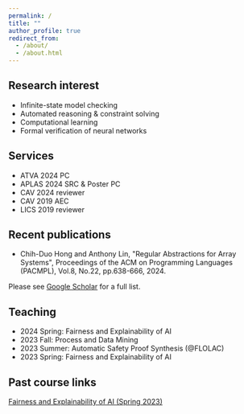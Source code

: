 ```yaml
---
permalink: /
title: ""
author_profile: true
redirect_from: 
  - /about/
  - /about.html
---
```


Research interest
-----
- Infinite-state model checking
- Automated reasoning & constraint solving
- Computational learning
- Formal verification of neural networks

Services
-----
- ATVA 2024 PC
- APLAS 2024 SRC & Poster PC
- CAV 2024 reviewer
- CAV 2019 AEC
- LICS 2019 reviewer

Recent publications
-----
- Chih-Duo Hong and Anthony Lin, "Regular Abstractions for Array Systems", Proceedings of the ACM on Programming Languages (PACMPL), Vol.8, No.22, pp.638-666, 2024.

Please see [Google Scholar](https://scholar.google.com.tw/citations?user=Mnc26mEAAAAJ) for a full list.

Teaching
-----
- 2024 Spring: Fairness and Explainability of AI
- 2023 Fall: Process and Data Mining
- 2023 Summer: Automatic Safety Proof Synthesis (@FLOLAC)
- 2023 Spring: Fairness and Explainability of AI

Past course links
-----
[Fairness and Explainability of AI (Spring 2023)](https://sites.google.com/view/aisd2023)
